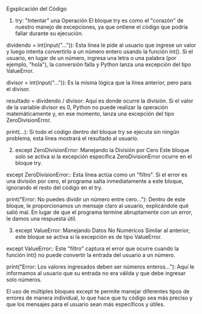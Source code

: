 Egxplicación del Código
1. try: "Intentar" una Operación
El bloque try es como el "corazón" de nuestro manejo de excepciones, ya que ontiene el código que podría fallar durante su ejecución.

dividendo = int(input("...")): Esta línea le pide al usuario que ingrese un valor y luego intenta convertirlo a un número entero usando la función int(). Si el usuario, en lugar de un número, ingresa una letra o una palabra (por ejemplo, "hola"), la conversión falla y Python lanza una excepción del tipo ValueError.

divisor = int(input("...")): Es la misma lógica que la línea anterior, pero para el divisor.

resultado = dividendo / divisor: Aquí es donde ocurre la división. Si el valor de la variable divisor es 0, Python no puede realizar la operación matemáticamente y, en ese momento, lanza una excepción del tipo ZeroDivisionError.

print(...): Si todo el código dentro del bloque try se ejecuta sin ningún problema, esta línea mostrará el resultado al usuario.

2. except ZeroDivisionError: Manejando la División por Cero
Este bloque solo se activa si la excepción específica ZeroDivisionError ocurre en el bloque try.

except ZeroDivisionError:: Esta línea actúa como un "filtro". Si el error es una división por cero, el programa salta inmediatamente a este bloque, ignorando el resto del código en el try.

print("Error: No puedes dividir un número entre cero..."): Dentro de este bloque, le proporcionamos un mensaje claro al usuario, explicándole qué salió mal. En lugar de que el programa termine abruptamente con un error, le damos una respuesta útil.

3. except ValueError: Manejando Datos No Numéricos
Similar al anterior, este bloque se activa si la excepción es de tipo ValueError.

except ValueError:: Este "filtro" captura el error que ocurre cuando la función int() no puede convertir la entrada del usuario a un número.

print("Error: Los valores ingresados deben ser números enteros..."): Aquí le informamos al usuario que su entrada no era válida y que debe ingresar solo números.

El uso de múltiples bloques except te permite manejar diferentes tipos de errores de manera individual, lo que hace que tu código sea más preciso y que los mensajes para el usuario sean más específicos y útiles.